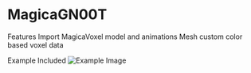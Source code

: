 # MagicaGN00T
Features
Import MagicaVoxel model and animations
Mesh custom color based voxel data

Example Included
![Example Image](http://i.imgur.com/hGb84Dt.gifv)
